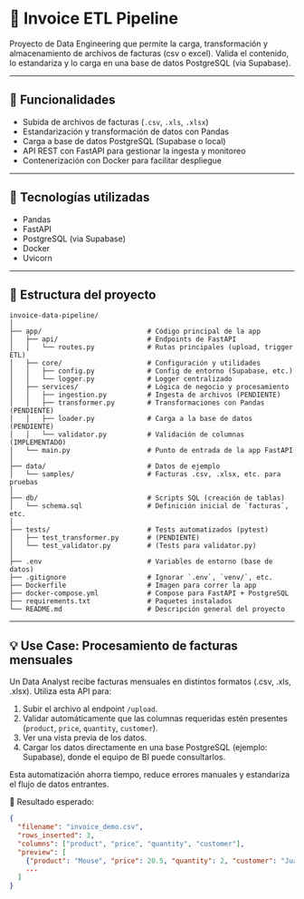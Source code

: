 # 🧾 Invoice ETL Pipeline

Proyecto de Data Engineering que permite la carga, transformación y almacenamiento de archivos de facturas (csv o excel). Valida el contenido, lo estandariza y lo carga en una base de datos PostgreSQL (via Supabase).

---

## 🚀 Funcionalidades

- Subida de archivos de facturas (`.csv`, `.xls`, `.xlsx`)
- Estandarización y transformación de datos con Pandas
- Carga a base de datos PostgreSQL (Supabase o local)
- API REST con FastAPI para gestionar la ingesta y monitoreo
- Contenerización con Docker para facilitar despliegue

---

## 🧱 Tecnologías utilizadas

- Pandas
- FastAPI
- PostgreSQL (via Supabase)
- Docker
- Uvicorn

---

## 📁 Estructura del proyecto

```plaintext
invoice-data-pipeline/
│
├── app/                          # Código principal de la app
│   ├── api/                      # Endpoints de FastAPI
│   │   └── routes.py             # Rutas principales (upload, trigger ETL)
│   ├── core/                     # Configuración y utilidades
│   │   ├── config.py             # Config de entorno (Supabase, etc.)
│   │   └── logger.py             # Logger centralizado
│   ├── services/                 # Lógica de negocio y procesamiento
│   │   ├── ingestion.py          # Ingesta de archivos (PENDIENTE)
│   │   ├── transformer.py        # Transformaciones con Pandas (PENDIENTE)
│   │   ├── loader.py             # Carga a la base de datos (PENDIENTE)
│   │   └── validator.py          # Validación de columnas (IMPLEMENTADO)
│   └── main.py                   # Punto de entrada de la app FastAPI
│
├── data/                         # Datos de ejemplo
│   └── samples/                  # Facturas .csv, .xlsx, etc. para pruebas
│
├── db/                           # Scripts SQL (creación de tablas)
│   └── schema.sql                # Definición inicial de `facturas`, etc.
│
├── tests/                        # Tests automatizados (pytest)
│   ├── test_transformer.py       # (PENDIENTE)
│   └── test_validator.py         # (Tests para validator.py)
│
├── .env                          # Variables de entorno (base de datos)
├── .gitignore                    # Ignorar `.env`, `venv/`, etc.
├── Dockerfile                    # Imagen para correr la app
├── docker-compose.yml            # Compose para FastAPI + PostgreSQL
├── requirements.txt              # Paquetes instalados
└── README.md                     # Descripción general del proyecto
```

---

## 💡 Use Case: Procesamiento de facturas mensuales

Un Data Analyst recibe facturas mensuales en distintos formatos (.csv, .xls, .xlsx). Utiliza esta API para:

1. Subir el archivo al endpoint `/upload`.
2. Validar automáticamente que las columnas requeridas estén presentes (`product`, `price`, `quantity`, `customer`).
3. Ver una vista previa de los datos.
4. Cargar los datos directamente en una base PostgreSQL (ejemplo: Supabase), donde el equipo de BI puede consultarlos.

Esta automatización ahorra tiempo, reduce errores manuales y estandariza el flujo de datos entrantes.

📌 Resultado esperado:
```json
{
  "filename": "invoice_demo.csv",
  "rows_inserted": 3,
  "columns": ["product", "price", "quantity", "customer"],
  "preview": [
    {"product": "Mouse", "price": 20.5, "quantity": 2, "customer": "Juan Perez"},
    ...
  ]
}